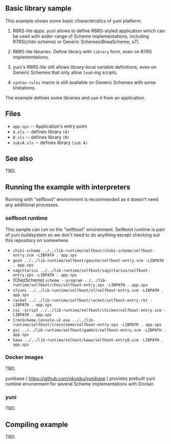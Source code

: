 Basic library sample
--------------------

This example shows some basic characteristics of yuni platform:

1. R6RS-lite apps. yuni allows to define R6RS-styled application 
   which can be used with wider-range of Scheme implementations,
   including R7RS(chibi-scheme) or Generic Schemes(BiwaScheme,
   s7).

2. R6RS-lite libraries. Define library with `library` form, even on
   R7RS implementations.

3. yuni's R6RS-lite still allows library-local variable definitions,
   even on Generic Schemes that only allow `load`-ing scripts.

4. `syntax-rules` macro is still available on Generic Schemes with
   some limitations.

The example defines some libraries and use it from an application.

## Files

- `app.sps` -- Application's entry point
- `A.sls` -- defines library `(A)`
- `B.sls` -- defines library `(B)`
- `sub/A.sls` -- defines library `(sub A)`

## See also

TBD.

## Running the example with interpreters

Running with "selfboot" environment is recommended as it doesn't need
any additional processes.

### selfboot runtime

This sample can run on the "selfboot" environment. Selfboot runtime is part of
yuni buildsystem so we don't need to do anything except checking out this
repository on somewhere.

- `chibi-scheme ../../lib-runtime/selfboot/chibi-scheme/selfboot-entry.scm -LIBPATH . app.sps`
- `gosh ../../lib-runtime/selfboot/gauche/selfboot-entry.scm -LIBPATH . app.sps`
- `sagittarius ../../lib-runtime/selfboot/sagittarius/selfboot-entry.sps -LIBPATH . app.sps`
- (ChezScheme) `scheme --program ../../lib-runtime/selfboot/chez/selfboot-entry.sps -LIBPATH . app.sps`
- `s7yuni ../../lib-runtime/selfboot/s7/selfboot-entry.scm -LIBPATH . app.sps`
- `racket ../../lib-runtime/selfboot/racket/selfboot-entry.rkt -LIBPATH . app.sps`
- `csi -script ../../lib-runtime/selfboot/chicken/selfboot-entry.scm -LIBPATH . app.sps`
- `IronScheme.Console-v2.exe ../../lib-runtime/selfboot/ironscheme/selfboot-entry.sps -LIBPATH . app.sps`
- `gsi ../../lib-runtime/selfboot/gambit/selfboot-entry.scm -LIBPATH . app.sps`
- `kawa ../../lib-runtime/selboot/kawa/selfboot-entry0.scm -LIBPATH . app.sps`


### Docker images

TBD.

yunibase ( https://github.com/okuoku/yunibase ) provides prebuilt yuni
runtime environment for several Scheme implementations with Docker.

### yuni

TBD.

## Compiling example

TBD.


